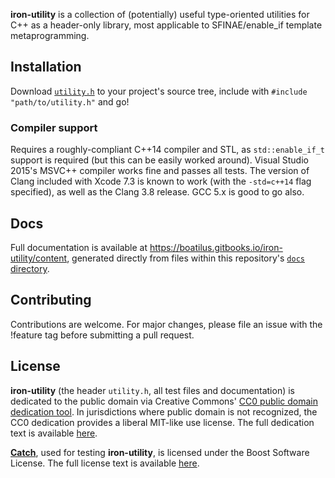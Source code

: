 **iron-utility** is a collection of (potentially) useful type-oriented utilities for C++ as a header-only library, most applicable to SFINAE/enable_if template metaprogramming.

## Installation
Download [`utility.h`](https://github.com/boatilus/iron-utility/blob/master/utility.h) to your project's source tree, include with `#include "path/to/utility.h"` and go!

### Compiler support
Requires a roughly-compliant C++14 compiler and STL, as `std::enable_if_t` support is required (but this can be easily worked around). Visual Studio 2015's MSVC++ compiler works fine and passes all tests. The version of Clang included with Xcode 7.3 is known to work (with the `-std=c++14` flag specified), as well as the Clang 3.8 release. GCC 5.x is good to go also.

## Docs
Full documentation is available at <https://boatilus.gitbooks.io/iron-utility/content>, generated directly from files within this repository's [`docs` directory](https://github.com/boatilus/iron-utility/blob/master/docs/).

## Contributing
Contributions are welcome. For major changes, please file an issue with the !feature tag before submitting a pull request.

## License
**iron-utility** (the header `utility.h`, all test files and documentation) is dedicated to the public domain via Creative Commons' [CC0 public domain dedication tool](https://creativecommons.org/choose/zero/). In jurisdictions where public domain is not recognized, the CC0 dedication provides a liberal MIT-like use license. The full dedication text is available [here](https://github.com/boatilus/iron-utility/blob/master/LICENSE.md).

[**Catch**](https://github.com/philsquared/Catch), used for testing **iron-utility**, is licensed under the Boost Software License. The full license text is available [here](https://github.com/boatilus/iron-utility/blob/master/deps/LICENSE_1_0.txt).
